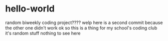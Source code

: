 # hello-world
random biweekly coding project????
welp here is a second commit because the other one didn't work
ok so this is a thing for my school's coding club it's random stuff nothing to see here
